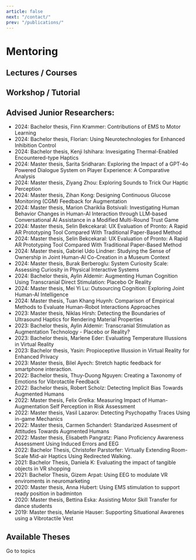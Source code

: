 ```yaml
---
article: false
next: "/contact/"
prev: "/publications/"
---
```

# Mentoring





## Lectures / Courses

 <ClientOnly>
<TeachingList :entries="lectures" />
</ClientOnly>


## Workshop / Tutorial

<ClientOnly>
  <TeachingList :entries="workshops" />
</ClientOnly>


## Advised Junior Researchers:


- <Badge type="tip" text="MT" vertical="middle" /> <Badge type="info" text="Finished" vertical="middle" /> 2024: Bachelor thesis, Finn Krammer: Contributions of EMS to Motor Learning
- <Badge type="tip" text="MT" vertical="middle" /> <Badge type="info" text="Finished" vertical="middle" /> 2024: Bachelor thesis, Florian: Using Neurotechnologies for Enhanced Inhibition Control
- <Badge type="tip" text="MT" vertical="middle" /> <Badge type="info" text="Finished" vertical="middle" /> 2024: Bachelor thesis, Kenji Ishihara: Invesigating Thermal-Enabled Encountered-type Haptics
- <Badge type="tip" text="MT" vertical="middle" /> <Badge type="info" text="Finished" vertical="middle" /> 2024: Master thesis, Sarita Sridharan: Exploring the Impact of a GPT-4o Powered Dialogue System on Player Experience: A Comparative Analysis
- <Badge type="tip" text="MT" vertical="middle" /> <Badge type="info" text="Finished" vertical="middle" /> 2024: Master thesis, Ziyang Zhou: Exploring Sounds to Trick Our Haptic Perception
- <Badge type="tip" text="MT" vertical="middle" /> <Badge type="info" text="Finished" vertical="middle" /> 2024: Master thesis, Zihan Kong: Designing Continuous Glucose Monitoring (CGM) Feedback for Augmentation
- <Badge type="tip" text="MT" vertical="middle" /> <Badge type="info" text="Finished" vertical="middle" /> 2024: Master thesis, Marion Chariklia Botsivali: Investigating Human Behavior Changes in Human-AI Interaction through LLM-based Conversational AI Assistance in a Modified Multi-Round Trust Game
- <Badge type="tip" text="MT" vertical="middle" /> <Badge type="info" text="Finished" vertical="middle" /> 2024: Master thesis, Selin Bekcekaral: UX Evaluation of Pronto: A Rapid AR Prototyping Tool Compared With Traditional Paper-Based Method
- <Badge type="tip" text="MT" vertical="middle" /> <Badge type="info" text="Finished" vertical="middle" /> 2024: Master thesis, Selin Bekcekaral: UX Evaluation of Pronto: A Rapid AR Prototyping Tool Compared With Traditional Paper-Based Method
- <Badge type="tip" text="MT" vertical="middle" /> <Badge type="info" text="Finished" vertical="middle" /> 2024: Master thesis, Gabriel Udo Lindner: Studying the Sense of Ownership in Joint Human-AI Co-Creation in a Museum Context
- <Badge type="tip" text="MT" vertical="middle" /> <Badge type="info" text="Finished" vertical="middle" /> 2024: Master thesis, Burak Berberoglu: System Curiosity Scale: Assessing Curiosity in Physical Interactive Systems
- <Badge type="tip" text="BT" vertical="middle" /> <Badge type="info" text="Finished" vertical="middle" /> 2024: Bachelor thesis, Aylin Aldemir: Augmenting Human Cognition Using Transcranial Direct Stimulation: Placebo Or Reality
- <Badge type="tip" text="MT" vertical="middle" /> <Badge type="info" text="Finished" vertical="middle" /> 2024: Master thesis, Mei Yi Lu: Outsourcing Cognition: Exploring Joint Human-AI Intelligence
- <Badge type="tip" text="MT" vertical="middle" /> <Badge type="info" text="Finished" vertical="middle" /> 2024: Master thesis, Tuan Khang Huynh: Comparison of Empirical Methods to Evaluate Human-Robot Interactions Approaches
- <Badge type="tip" text="MT" vertical="middle" /> <Badge type="info" text="Finished" vertical="middle" /> 2023: Master thesis, Niklas Hirsh: Detecting the Boundaries of Ultrasound Haptics for Rendering Material Properties
- <Badge type="tip" text="BT" vertical="middle" /> <Badge type="info" text="Finished" vertical="middle" /> 2023: Bachelor thesis, Aylin Aldemir: Transcranial Stimulation as Augmentation Technology - Placebo or Reality?
- <Badge type="tip" text="BT" vertical="middle" /> <Badge type="info" text="Finished" vertical="middle" /> 2023: Bachelor thesis, Marlene Eder: Evaluating Temperature Illussions in Virtual Reality
- <Badge type="tip" text="BT" vertical="middle" /> <Badge type="info" text="Finished" vertical="middle" /> 2023: Bachelor thesis, Yasin: Propioceptive Illussion in Virtual Reality for Enhanced Privacy
- <Badge type="tip" text="MT" vertical="middle" /> <Badge type="info" text="Finished" vertical="middle" /> 2023: Master thesis, Bilel Ayech: Stretch haptic feedback for smartphone interaction.
- <Badge type="tip" text="BT" vertical="middle" /> <Badge type="info" text="Finished" vertical="middle" /> 2022: Bachelor thesis, Thuy-Duong Nguyen: Creating a Taxonomy of Emotions for Vibrotactile Feedback
- <Badge type="tip" text="BT" vertical="middle" /> <Badge type="info" text="Finished" vertical="middle" /> 2022: Bachelor thesis, Robert Scholz: Detecting Implicit Bias Towards Augmented Humans
- <Badge type="tip" text="MT" vertical="middle" /> <Badge type="info" text="Finished" vertical="middle" /> 2022: Master thesis, Felix Grelka: Measuring Impact of Human-Augmentation Self Perception in Risk Assessment
- <Badge type="tip" text="MT" vertical="middle" /> <Badge type="info" text="Finished" vertical="middle" /> 2022: Master thesis, Vasil Lazarov: Detecting Psychopathy Traces Using in-game Mechanics
- <Badge type="tip" text="MT" vertical="middle" /> <Badge type="info" text="Finished" vertical="middle" /> 2022: Master thesis, Carmen Schanderl: Standarized Assesment of Attitudes Towards Augmented Humans
- <Badge type="tip" text="MT" vertical="middle" /> <Badge type="info" text="Finished" vertical="middle" /> 2022: Master thesis, Elisabeth Pangratz: Piano Proficiency Awareness Assessment Using Induced Errors and EEG
- <Badge type="tip" text="BT" vertical="middle" /> <Badge type="info" text="Finished" vertical="middle" /> 2022: Bachelor Thesis, Christofer Parstorfer: Virtually Extending Room-Scale Mid-air Haptics Using Redirected Walking.
- <Badge type="tip" text="BT" vertical="middle" /> <Badge type="info" text="Finished" vertical="middle" /> 2021: Bachelor Thesis, Daniela K: Evaluating the impact of tangible objects in VR shopping
- <Badge type="tip" text="BT" vertical="middle" /> <Badge type="info" text="Finished" vertical="middle" /> 2021: Bachelor Thesis, Gizem Arpat: Using EEG to modulate VR enviroments in neuromarketing
- <Badge type="tip" text="MT" vertical="middle" /> <Badge type="info" text="Finished" vertical="middle" /> 2020: Master thesis, Anna Hubert: Using EMS stimulation to support ready position in badminton
- <Badge type="tip" text="MT" vertical="middle" /> <Badge type="info" text="Finished" vertical="middle" /> 2020: Master thesis, Bettina Eska: Assisting Motor Skill Transfer for dance students
- <Badge type="tip" text="MT" vertical="middle" /> <Badge type="info" text="Finished" vertical="middle" /> 2019: Master thesis, Melanie Hauser: Supporting Situational Awarenes using a Vibrotactile Vest

## Available Theses

<n-button strong secondary tag="a" href="/theses" type="primary">Go to topics</n-button>



<script setup>
import { NButton } from 'naive-ui'

const lectures = [
  /* 2024 / 2025 -------------------------------------------------------- */
  { code: 'UX1',  term: 'WS', title: 'User Experience 1 @ LMU',                              year: '2024/2025' },
  { code: 'SWH',  term: 'WS', title: 'Practical Course: Sketching with Hardware @ LMU',      year: '2024/2025' },

  /* 2024 --------------------------------------------------------------- */
  { code: 'PVRU', term: 'SS', title: 'Practical Course: VR programming using Unity',         year: '2024' },
  { code: 'CG1',  term: 'SS', title: 'Computer Graphics @ LMU',                              year: '2024' },

  { code: 'HRI',  term: 'WS', title: 'Practical Course: Human-Robot Interaction @ LMU',                              year: '2023/2024' },

  /* 2023 --------------------------------------------------------------- */
  { code: 'UX3',  term: 'SS', title: 'Practical Course: User Experience 3 @ LMU',            year: '2023' },
  { code: 'PVRU', term: 'SS', title: 'Practical Course: VR programming using Unity',         year: '2023' },
  { code: 'CG1',  term: 'SS', title: 'Computer Graphics @ LMU',                              year: '2023' },

  /* 2022 / 2023 -------------------------------------------------------- */
  { code: 'MMI2', term: 'WS', title: 'Mensch‑Maschine‑Interaktion 2 Tutorials @ LMU',        year: '2022/2023' },
  { code: 'SWH',  term: 'WS', title: 'Practical Course: Sketching with Hardware @ LMU',      year: '2022/2023' },

  /* 2022 --------------------------------------------------------------- */
  { code: 'SWH',  term: 'SS', title: 'Practical Course: Sketching with Hardware @ LMU',      year: '2022' },
  { code: 'SWH',  term: 'SS', title: 'Practical Course: Sketching with Hardware Basics @ LMU',year: '2022' },
  { code: 'UX3',  term: 'SS', title: 'Practical Course: User Experience 3 @ LMU',            year: '2022' },
  { code: 'PVRU', term: 'SS', title: 'Practical Course: VR programming using Unity',         year: '2022' },

  /* 2021 / 2022 -------------------------------------------------------- */
  { code: 'SWH',  term: 'WS', title: 'Practical Course: Sketching with Hardware @ LMU',      year: '2021/2022' },
  { code: 'MMI2', term: 'WS', title: 'Mensch‑Maschine‑Interaktion 2 Tutorials @ LMU',        year: '2021/2022' },

  /* 2021 --------------------------------------------------------------- */
  { code: 'PVRU', term: 'SS', title: 'Practical Course: VR programming using Unity',         year: '2021' },
  { code: 'SWH',  term: 'SS', title: 'Practical Course: Sketching with Hardware @ LMU',      year: '2021' },
  { code: 'UX3',  term: 'SS', title: 'Practical Course: User Experience 3 @ LMU',            year: '2021' },

  /* 2020 / 2021 -------------------------------------------------------- */
  { code: 'MMI2', term: 'WS', title: 'Mensch‑Maschine‑Interaktion 2 Tutorials @ LMU',        year: '2020/2021' },
  { code: 'SWH',  term: 'WS', title: 'Practical Course: Sketching with Hardware @ LMU',      year: '2020/2021' },

  /* 2020 --------------------------------------------------------------- */
  { code: 'SWH',  term: 'SS', title: 'Practical Course: Sketching with Hardware @ LMU',      year: '2020' },
  { code: 'SWH',  term: 'SS', title: 'Practical Course: User Experience 3 @ LMU',            year: '2020' },

  /* 2019 / 2020 -------------------------------------------------------- */
  { code: 'MMI2', term: 'WS', title: 'Mensch‑Maschine‑Interaktion 2 Tutorials @ LMU',        year: '2019/2020' }
]

const workshops = [
  /* 2024 --------------------------------------------------------------- */
  { code: 'CHI',      term: 'Ws', title: 'EvalAI @ CHI',                                                                    year: '2024' },

  /* 2022 --------------------------------------------------------------- */
  { code: 'Dagstuhl', term: 'Ws', title: 'Human Augmentation – Immediate Issues @ BMBF Cognitive Augmentation Seminar',      year: '2022' },
  { code: 'BMBF',     term: 'Tut', title: 'Haptic Perception @ BMBF Social XR',                                              year: '2022' },
  { code: 'AVI',      term: 'Tut', title: 'Haptic Perception @ AVI 22',                                                      year: '2022' },

  /* 2021 --------------------------------------------------------------- */
  { code: 'CHI',      term: 'Ws', title: 'Body as Starting Point @ CHI 21',                                                 year: '2021' },
  { code: 'HIVE',     term: 'Ws', title: 'Engaging with the Arts in XR @ HIVE‑Lab',                                         year: '2021' },

  /* 2020 / 2021 -------------------------------------------------------- */
  { code: 'HIVE',     term: 'Talks', title: 'Conversations in Mixed Reality @ HIVE‑Lab @ Amplify',                             year: '2020/2021' }
]

const theses = [
  { type: 'MT', status: 'Finished', year: 2024,  title: 'Bachelor thesis, Finn Krammer — Contributions of EMS to Motor Learning' },
  { type: 'MT', status: 'Finished', year: 2024,  title: 'Bachelor thesis, Florian — Using Neurotechnologies for Enhanced Inhibition Control' },
  { type: 'MT', status: 'Finished', year: 2024,  title: 'Bachelor thesis, Kenji Ishihara — Investigating Thermal‑Enabled Encountered‑type Haptics' },
  { type: 'MT', status: 'Finished', year: 2024,  title: 'Master thesis, Sarita Sridharan — GPT‑4o Dialogue System & Player Experience' },
  /* … keep adding in same pattern … */
  { type: 'MT', status: 'Finished', year: 2019,  title: 'Master thesis, Melanie Hauser — Supporting Situational Awareness Using a Vibrotactile Vest' }
]
</script>

